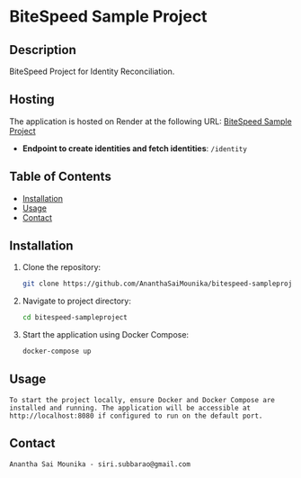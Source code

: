 # BiteSpeed Sample Project

## Description
BiteSpeed Project for Identity Reconciliation.

## Hosting
The application is hosted on Render at the following URL: [BiteSpeed Sample Project](https://bitespeed-sampleproject.onrender.com)

- **Endpoint to create identities and fetch identities**: `/identity`

## Table of Contents
- [Installation](#installation)
- [Usage](#usage)
- [Contact](#contact)

## Installation
1. Clone the repository:
   ```sh
   git clone https://github.com/AnanthaSaiMounika/bitespeed-sampleproject.git
2. Navigate to project directory:
   ```sh
   cd bitespeed-sampleproject
3. Start the application using Docker Compose:
   ```sh
   docker-compose up

## Usage
    To start the project locally, ensure Docker and Docker Compose are installed and running. The application will be accessible at http://localhost:8080 if configured to run on the default port.

## Contact
    Anantha Sai Mounika - siri.subbarao@gmail.com

